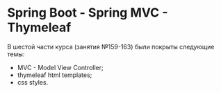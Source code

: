 # Spring Boot - Spring MVC - Thymeleaf

В шестой части курса (занятия №159-163) были покрыты следующие темы:
- MVC - Model View Controller;
- thymeleaf html templates;
- css styles.
